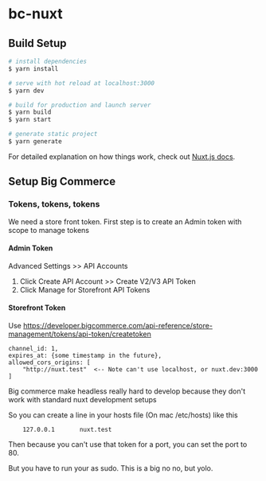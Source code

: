 # bc-nuxt

## Build Setup

```bash
# install dependencies
$ yarn install

# serve with hot reload at localhost:3000
$ yarn dev

# build for production and launch server
$ yarn build
$ yarn start

# generate static project
$ yarn generate
```

For detailed explanation on how things work, check out [Nuxt.js docs](https://nuxtjs.org).

## Setup Big Commerce

### Tokens, tokens, tokens

We need a store front token.  First step is to create an Admin token with scope to manage tokens

#### Admin Token
Advanced Settings >> API Accounts

1. Click Create API Account >> Create V2/V3 API Token
2. Click Manage for Storefront API Tokens

#### Storefront Token
Use https://developer.bigcommerce.com/api-reference/store-management/tokens/api-token/createtoken

```$xslt
channel_id: 1,
expires_at: {some timestamp in the future},
allowed_cors_origins: [
    "http://nuxt.test"  <-- Note can't use localhost, or nuxt.dev:3000
]
```

Big commerce make headless really hard to develop because they don't work with standard nuxt development setups

So you can create a line in your hosts file (On mac /etc/hosts) like this
```$xslt
    127.0.0.1       nuxt.test
```

Then because you can't use that token for a port, you can set the port to 80.

But you have to run your as sudo.  This is a big no no, but yolo.